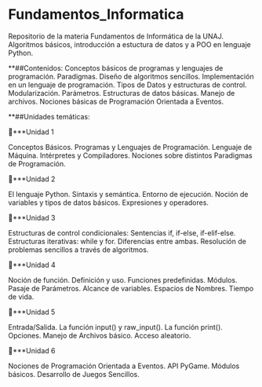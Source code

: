 # Fundamentos_Informatica
Repositorio de la materia Fundamentos de Informática de la UNAJ. Algoritmos básicos, introducción a estuctura de datos y a POO en lenguaje Python.

**##Contenidos: 
  Conceptos básicos de programas y lenguajes de programación. Paradigmas. Diseño de algoritmos sencillos. Implementación en un lenguaje de programación.
  Tipos de Datos y estructuras de control. Modularización. Parámetros. Estructuras de datos básicas. Manejo de archivos. Nociones básicas de Programación Orientada a       Eventos.

**##Unidades temáticas:

🔹***Unidad 1

  Conceptos Básicos. Programas y Lenguajes de Programación. Lenguaje de Máquina. Intérpretes y Compiladores. Nociones sobre distintos Paradigmas de Programación.

🔸***Unidad 2 

  El lenguaje Python. Sintaxis y semántica. Entorno de ejecución. Noción de variables y tipos de datos básicos. Expresiones y operadores.

🔹***Unidad 3

  Estructuras de control condicionales: Sentencias if, if-else, if-elif-else. Estructuras iterativas: while y for. Diferencias entre ambas. Resolución de problemas         sencillos a  través de algoritmos.

🔸***Unidad 4

  Noción de función. Definición y uso. Funciones predefinidas. Módulos. Pasaje de Parámetros. Alcance de variables. Espacios de Nombres. Tiempo de vida.

🔹***Unidad 5

  Entrada/Salida. La función input() y raw_input(). La función print(). Opciones. Manejo de Archivos básico. Acceso aleatorio.
 
🔸***Unidad 6

  Nociones de Programación Orientada a Eventos. API PyGame. Módulos básicos. Desarrollo de Juegos Sencillos.
